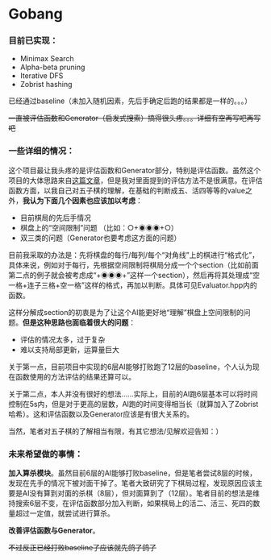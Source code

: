 # **Gobang**
### **目前已实现**：
+ Minimax Search
+ Alpha-beta pruning
+ Iterative DFS
+ Zobrist hashing

已经通过baseline（未加入随机因素，先后手确定后跑的结果都是一样的。。。）

~~一直被评估函数和Generator（启发式搜索）搞得很头疼。。。详细有空再写吧再写吧~~

### **一些详细的情况**：

这个项目最让我头疼的是评估函数和Generator部分，特别是评估函数。虽然这个项目的大体思路来自[这篇文章](https://github.com/lihongxun945/myblog/issues/11)，但是我对里面提到的评估方法不是很满意。在评估函数方面，以我自己对五子棋的理解，在基础的判断成五、活四等等的value之外，**我认为下面几个因素也应该加以考虑**：

+ 目前棋局的先后手情况
+ 棋盘上的“空间限制”问题 （比如：○+◉◉◉+○）
+ 双三类的问题（Generator也要考虑这方面的问题）

目前我采取的办法是：先将棋盘的每行/每列/每个“对角线”上的棋进行“格式化”，具体来说，例如对于每行，先根据空间限制将棋局分成一个个section（比如前面第二点的例子就会被考虑成“+◉◉◉+”这样一个section），然后再将其处理成“空一格+连子三格+空一格”这样的格式，再加以判断。具体可见Evaluator.hpp内的函数。

这样分解成section的初衷是为了让这个AI能更好地“理解”棋盘上空间限制的问题。**但是这种思路也面临着很大的问题**：

+ 评估的情况太多，过于复杂
+ 难以支持局部更新，运算量巨大

关于第一点，目前项目中实现的6层AI能够打败跑了12层的baseline，个人认为现在函数使用的方法评估的结果还算可以。

关于第二点，本人并没有很好的想法……实际上，目前的AI跑6层基本可以将时间控制在5s内，但是对于更高的层数，AI跑的时间变得相当长（就算加入了Zobrist哈希）。这和评估函数以及Generator应该是有很大关系的。

当然，笔者对五子棋的了解相当有限，有其它想法/见解欢迎告知：）

### **未来希望做的事情**：

**加入算杀模块**。虽然目前6层的AI能够打败baseline，但是笔者尝试8层的时候，发现在先手的情况下被对面干掉了。笔者大致研究了下棋局过程，发现原因应该主要是AI没有算到对面的杀棋（8层），但对面算到了（12层）。笔者目前的想法是维持搜索6层不变，在评估函数部分加入判断，如果棋局上的活二、活三、死四的数量超过一定值，就尝试进行算杀。

**改善评估函数与Generator**。

~~不过反正已经打败baseline了应该就先鸽了鸽了~~